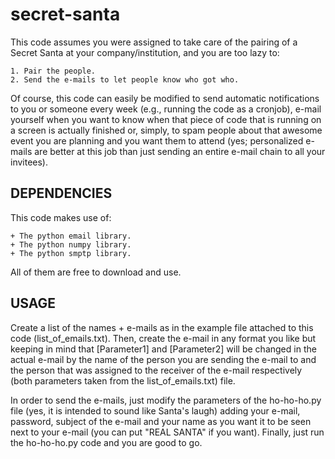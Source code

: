 # secret-santa

This code assumes you were assigned to take care of the pairing of a Secret Santa at 
your company/institution, and you are too lazy to:

    1. Pair the people.
    2. Send the e-mails to let people know who got who.

Of course, this code can easily be modified to send automatic notifications to you 
or someone every week (e.g., running the code as a cronjob), e-mail yourself when you want 
to know when that piece of code that is running on a screen is actually finished or, simply, 
to spam people about that awesome event you are planning and you want them to attend (yes; 
personalized e-mails are better at this job than just sending an entire e-mail chain to all 
your invitees).

DEPENDENCIES
------------

This code makes use of:

    + The python email library.
    + The python numpy library.
    + The python smptp library.

All of them are free to download and use.

USAGE
------------
Create a list of the names + e-mails as in the example file attached to this code (list_of_emails.txt). 
Then, create the e-mail in any format you like but keeping in mind that [Parameter1] and [Parameter2] 
will be changed in the actual e-mail by the name of the person you are sending the e-mail to and 
the person that was assigned to the receiver of the e-mail respectively (both parameters taken from the 
list_of_emails.txt) file.

In order to send the e-mails, just modify the parameters of the ho-ho-ho.py file (yes, it is intended to 
sound like Santa's laugh) adding your e-mail, password, subject of the e-mail and your name as you 
want it to be seen next to your e-mail (you can put "REAL SANTA" if you want). Finally, just run 
the ho-ho-ho.py code and you are good to go.
